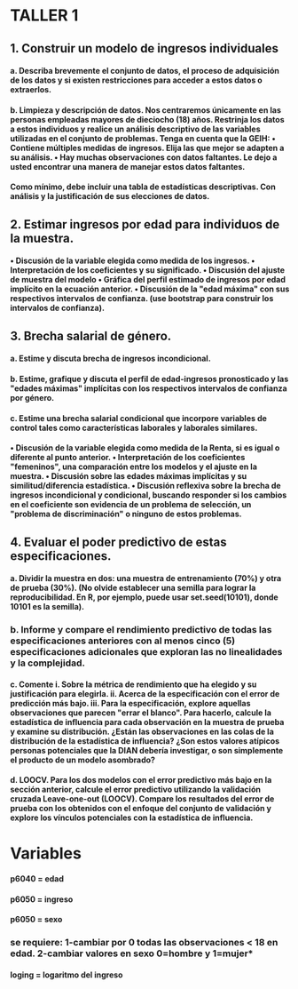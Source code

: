 # TALLER 1

## 1. Construir un modelo de ingresos individuales 


#### a. Describa brevemente el conjunto de datos, el proceso de adquisición de los datos y si existen restricciones para acceder a estos datos o extraerlos.


#### b. Limpieza y descripción de datos. Nos centraremos únicamente en las personas empleadas mayores de dieciocho (18) años. Restrinja los datos a estos individuos y realice un análisis descriptivo de las variables utilizadas en el conjunto de problemas. Tenga en cuenta que la GEIH: • Contiene múltiples medidas de ingresos. Elija las que mejor se adapten a su análisis. • Hay muchas observaciones con datos faltantes. Le dejo a usted encontrar una manera de manejar estos datos faltantes.
#### Como mínimo, debe incluir una tabla de estadísticas descriptivas. Con análisis y la justificación de sus elecciones de datos.



## 2. Estimar ingresos por edad para individuos de la muestra. 
 

#### • Discusión de la variable elegida como medida de los ingresos. • Interpretación de los coeficientes y su significado. • Discusión del ajuste de muestra del modelo • Gráfica del perfil estimado de ingresos por edad implícito en la ecuación anterior. • Discusión de la "edad máxima" con sus respectivos intervalos de confianza. (use bootstrap para construir los intervalos de confianza).



## 3. Brecha salarial de género.


#### a. Estime y discuta brecha de ingresos incondicional.


#### b. Estime, grafique y discuta el perfil de edad-ingresos pronosticado y las "edades máximas" implícitas con los respectivos intervalos de confianza por género.


#### c. Estime una brecha salarial condicional que incorpore variables de control tales como características laborales y laborales similares.


#### • Discusión de la variable elegida como medida de la Renta, si es igual o diferente al punto anterior. • Interpretación de los coeficientes "femeninos", una comparación entre los modelos y el ajuste en la muestra. • Discusión sobre las edades máximas implícitas y su similitud/diferencia estadística. • Discusión reflexiva sobre la brecha de ingresos incondicional y condicional, buscando responder si los cambios en el coeficiente son evidencia de un problema de selección, un "problema de discriminación" o ninguno de estos problemas.



## 4. Evaluar el poder predictivo de estas especificaciones.


#### a. Dividir la muestra en dos: una muestra de entrenamiento (70%) y otra de prueba (30%). (No olvide establecer una semilla para lograr la reproducibilidad. En R, por ejemplo, puede usar set.seed(10101), donde 10101 es la semilla).


### b. Informe y compare el rendimiento predictivo de todas las especificaciones anteriores con al menos cinco (5) especificaciones adicionales que exploran las no linealidades y la complejidad.


#### c. Comente i. Sobre la métrica de rendimiento que ha elegido y su justificación para elegirla. ii. Acerca de la especificación con el error de predicción más bajo. iii. Para la especificación, explore aquellas observaciones que parecen "errar el blanco". Para hacerlo, calcule la estadística de influencia para cada observación en la muestra de prueba y examine su distribución. ¿Están las observaciones en las colas de la distribución de la estadística de influencia? ¿Son estos valores atípicos personas potenciales que la DIAN debería investigar, o son simplemente el producto de un modelo asombrado?


#### d. LOOCV. Para los dos modelos con el error predictivo más bajo en la sección anterior, calcule el error predictivo utilizando la validación cruzada Leave-one-out (LOOCV). Compare los resultados del error de prueba con los obtenidos con el enfoque del conjunto de validación y explore los vínculos potenciales con la estadística de influencia.



# Variables

#### p6040 = edad
#### p6050 = ingreso
#### p6050 = sexo
### se requiere: 1-cambiar por 0 todas las observaciones < 18 en edad. 2-cambiar valores en sexo  0=hombre y 1=mujer*
#### loging = logaritmo del ingreso